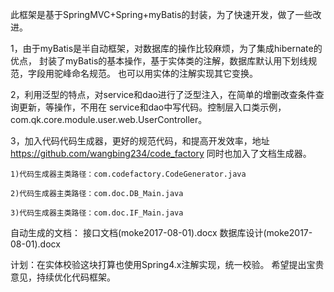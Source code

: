 此框架是基于SpringMVC+Spring+myBatis的封装，为了快速开发，做了一些改进。

1，由于myBatis是半自动框架，对数据库的操作比较麻烦，为了集成hibernate的优点，
   封装了myBatis的基本操作，基于实体类的注解，数据库默认用下划线规范，字段用驼峰命名规范。
   也可以用实体的注解实现其它变换。
   
2，利用泛型的特点，对service和dao进行了泛型注入，在简单的增删改查条件查询更新，等操作，不用在
   service和dao中写代码。控制层入口类示例，com.qk.core.module.user.web.UserController。
   
3，加入代码代码生成器，更好的规范代码，和提高开发效率，地址 https://github.com/wangbing234/code_factory
   同时也加入了文档生成器。
   
	1)代码生成器主类路径：com.codefactory.CodeGenerator.java
	
	2)代码生成器主类路径：com.doc.DB_Main.java
	
	3)代码生成器主类路径：com.doc.IF_Main.java

自动生成的文档：
接口文档(moke2017-08-01).docx
数据库设计(moke2017-08-01).docx

计划：在实体校验这块打算也使用Spring4.x注解实现，统一校验。
	希望提出宝贵意见，持续优化代码框架。
